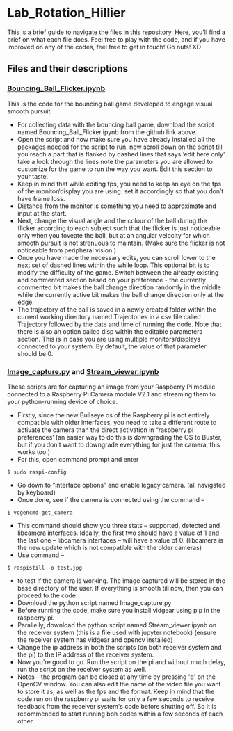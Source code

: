 # Lab_Rotation_Hillier
This is a brief guide to navigate the files in this repository.
Here, you'll find a brief on what each file does. 
Feel free to play with the code, and if you have improved on any of the codes, feel free to get in touch!
Go nuts! XD

## Files and their descriptions
### [Bouncing_Ball_Flicker.ipynb](https://github.com/TheGeekyWarren/Lab_Rotation_Hillier/blob/main/Bouncing_Ball_Flicker.ipynb) 
This is the code for the bouncing ball game developed to engage visual smooth pursuit.
* For collecting data with the bouncing ball game, download the script named Bouncing_Ball_Flicker.ipynb from the github link above. 
* Open the script and now make sure you have already installed all the packages needed for the script to run. 
now scroll down on the script till you reach a part that is flanked by dashed lines that says ‘edit here only’ 
take a look through the lines note the parameters you are allowed to customize for the game to run the way you want. Edit this section to your taste. 
* Keep in mind that while editing fps, you need to keep an eye on the fps of the monitor/display you are using. set it accordingly so that you don’t have frame loss. 
* Distance from the monitor is something you need to approximate and input at the start. 
* Next, change the visual angle and the colour of the ball during the flicker according to each subject such that the flicker is just noticeable only when you foveate the ball, but at an angular velocity for which smooth pursuit is not strenuous to maintain. (Make sure the flicker is not noticeable from peripheral vision.)
* Once you have made the necessary edits, you can scroll lower to the next set of dashed lines within the while loop. This optional bit is to modify the difficulty of the game. Switch between the already existing and commented section based on your preference - the currently commented bit makes the ball change direction randomly in the middle while the currently active bit makes the ball change direction only at the edge. 
* The trajectory of the ball is saved in a newly created folder within the current working directory named Trajectories in a csv file called Trajectory followed by the date and time of running the code. 
Note that there is also an option called disp within the editable parameters section. This is in case you are using multiple monitors/displays connected to your system. By default, the value of that parameter should be 0. 
 
### [Image_capture.py](https://github.com/TheGeekyWarren/Lab_Rotation_Hillier/blob/main/Image_Capture.py) and [Stream_viewer.ipynb](https://github.com/TheGeekyWarren/Lab_Rotation_Hillier/blob/main/Stream_viewer.ipynb)
These scripts are for capturing an image from your Raspberry Pi module connected to a Raspberry Pi Camera module V2.1 and streaming them to your python-running device of choice.
* Firstly, since the new Bullseye os of the Raspberry pi is not entirely compatible with older interfaces, you need to take a different route to activate the camera than the direct activation in “raspberry pi preferences’ (an easier way to do this is downgrading the OS to Buster, but if you don’t want to downgrade everything for just the camera, this works too.)
* For this, open command prompt and enter 
```
$ sudo raspi-config
```
* Go down to “interface options”  and enable legacy camera. (all navigated by keyboard)
* Once done, see if the camera is connected using the command – 
```
$ vcgencmd get_camera
```
* This command should show you three stats – supported, detected and libcamera interfaces. Ideally, the first two should have a value of 1 and the last one – libcamera interfaces – will have a value of 0. (libcamera is the new update which is not compatible with the older cameras)
* Use command – 
```
$ raspistill -o test.jpg
```
* to test if the camera is working. The image captured will be stored in the base directory of the user. 
If everything is smooth till now, then you can proceed to the code. 
* Download the python script named Image_capture.py
* Before running the code, make sure you install vidgear using pip in the raspberry pi. 
* Parallelly, download the python script named Stream_viewer.ipynb on the receiver system (this is a file used with jupyter notebook) (ensure the receiver system has vidgear and opencv installed)
* Change the ip address in both the scripts (on both receiver system and the pi) to the IP address of the receiver system. 
* Now you're good to go. Run the script on the pi and without much delay, run the script on the receiver system as well. 
* Notes – the program can be closed at any time by pressing 'q' on the OpenCV window. You can also edit the name of the video file you want to store it as, as well as the fps and the format. Keep in mind that the code run on the raspberry pi waits for only a few seconds to receive feedback from the receiver system's code before shutting off. So it is recommended to start running boh codes within a few seconds of each other. 
